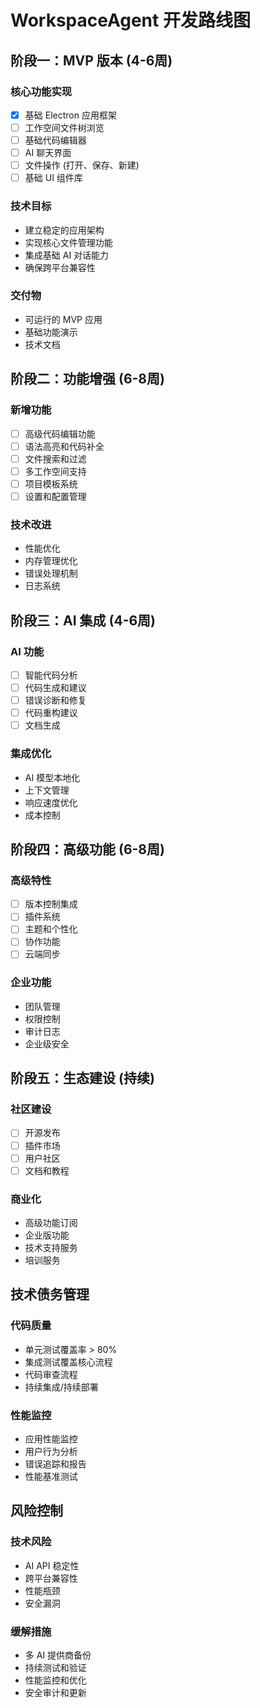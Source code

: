 # WorkspaceAgent 开发路线图

## 阶段一：MVP 版本 (4-6周)

### 核心功能实现
- [x] 基础 Electron 应用框架
- [ ] 工作空间文件树浏览
- [ ] 基础代码编辑器
- [ ] AI 聊天界面
- [ ] 文件操作 (打开、保存、新建)
- [ ] 基础 UI 组件库

### 技术目标
- 建立稳定的应用架构
- 实现核心文件管理功能
- 集成基础 AI 对话能力
- 确保跨平台兼容性

### 交付物
- 可运行的 MVP 应用
- 基础功能演示
- 技术文档

## 阶段二：功能增强 (6-8周)

### 新增功能
- [ ] 高级代码编辑功能
- [ ] 语法高亮和代码补全
- [ ] 文件搜索和过滤
- [ ] 多工作空间支持
- [ ] 项目模板系统
- [ ] 设置和配置管理

### 技术改进
- 性能优化
- 内存管理优化
- 错误处理机制
- 日志系统

## 阶段三：AI 集成 (4-6周)

### AI 功能
- [ ] 智能代码分析
- [ ] 代码生成和建议
- [ ] 错误诊断和修复
- [ ] 代码重构建议
- [ ] 文档生成

### 集成优化
- AI 模型本地化
- 上下文管理
- 响应速度优化
- 成本控制

## 阶段四：高级功能 (6-8周)

### 高级特性
- [ ] 版本控制集成
- [ ] 插件系统
- [ ] 主题和个性化
- [ ] 协作功能
- [ ] 云端同步

### 企业功能
- 团队管理
- 权限控制
- 审计日志
- 企业级安全

## 阶段五：生态建设 (持续)

### 社区建设
- [ ] 开源发布
- [ ] 插件市场
- [ ] 用户社区
- [ ] 文档和教程

### 商业化
- 高级功能订阅
- 企业版功能
- 技术支持服务
- 培训服务

## 技术债务管理

### 代码质量
- 单元测试覆盖率 > 80%
- 集成测试覆盖核心流程
- 代码审查流程
- 持续集成/持续部署

### 性能监控
- 应用性能监控
- 用户行为分析
- 错误追踪和报告
- 性能基准测试

## 风险控制

### 技术风险
- AI API 稳定性
- 跨平台兼容性
- 性能瓶颈
- 安全漏洞

### 缓解措施
- 多 AI 提供商备份
- 持续测试和验证
- 性能监控和优化
- 安全审计和更新